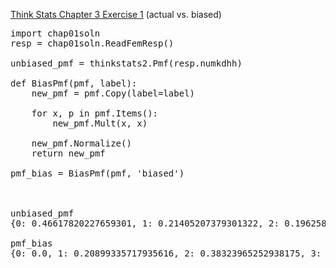 [Think Stats Chapter 3 Exercise 1](http://greenteapress.com/thinkstats2/html/thinkstats2004.html#toc31) (actual vs. biased)

<pre>import chap01soln
resp = chap01soln.ReadFemResp()

unbiased_pmf = thinkstats2.Pmf(resp.numkdhh)<br>
def BiasPmf(pmf, label):
    new_pmf = pmf.Copy(label=label)

    for x, p in pmf.Items():
        new_pmf.Mult(x, x)
        
    new_pmf.Normalize()
    return new_pmf
    
pmf_bias = BiasPmf(pmf, 'biased')


 
unbiased_pmf
{0: 0.46617820227659301, 1: 0.21405207379301322, 2: 0.19625801386889966, 3: 0.087138558157791451, 4: 0.025644380478869556, 5: 0.010728771424833181}

pmf_bias 
{0: 0.0, 1: 0.20899335717935616, 2: 0.38323965252938175, 3: 0.25523760858456823, 4: 0.10015329586101177, 5: 0.052376085845682166}

</pre>
